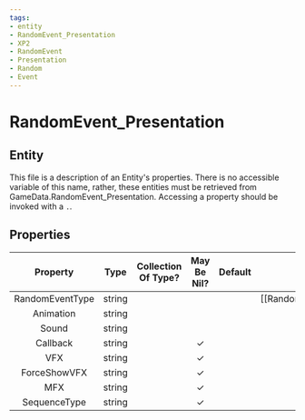 ```yaml
---
tags:
- entity
- RandomEvent_Presentation
- XP2
- RandomEvent
- Presentation
- Random
- Event
---
```

# RandomEvent_Presentation
## Entity
This file is a description of an Entity's properties. There is no accessible variable of this name, rather, these entities must be retrieved from GameData.RandomEvent_Presentation. Accessing a property should be invoked with a `.`.
## Properties
|	Property	|	Type	|	Collection Of Type?	|	May Be Nil?	|	Default	|	References	|	Key	|	Notes	|
|	:-:	|	:-:	|	:-:	|	:-:	|	:-:	|	:-:	|	:-:	|	-:	|
|	RandomEventType	|	string	|		|		|		|	[[RandomEvent]].RandomEventType	|	✓	|	|
|	Animation	|	string	|		|		|		|		|		|	|
|	Sound	|	string	|		|		|		|		|		|	|
|	Callback	|	string	|		|	✓	|		|		|		|	|
|	VFX	|	string	|		|	✓	|		|		|		|	|
|	ForceShowVFX	|	string	|		|	✓	|		|		|		|	|
|	MFX	|	string	|		|	✓	|		|		|		|	|
|	SequenceType	|	string	|		|	✓	|		|		|		|	|
